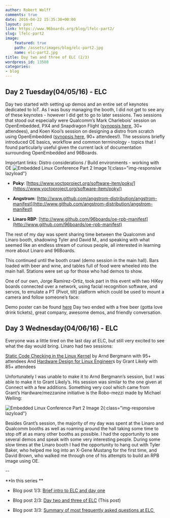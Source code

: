 ```yaml
---
author: Robert Wolff
comments: true
date: 2016-04-22 15:35:30+00:00
layout: post
link: https://www.96boards.org/blog/lfelc-part2/
slug: lfelc-part2
image:
    featured: true
    path: /assets/images/blog/elc-part2.jpg
    name: elc-part2.jpg
title: Day two and three of ELC (2/3)
wordpress_id: 13580
categories:
- blog
---
```


## Day 2 Tuesday(04/05/16) - ELC


Day two started with setting up demos and an entire set of keynotes dedicated to IoT. As I was busy managing the booth, I did not get to see any of these keynotes - however I did get to go to later sessions. Two sessions that stood out especially were Qualcomm’s Mark Charlebois’ session on OpenEmbedded, PX4 and Snapdragon Flight ([synopsis here](http://sched.co/6DAf), 30+ attendees), and Koen Kooi’s session on designing a distro from scratch using OpenEmbedded ([synopsis here](http://sched.co/6DAM), 90+ attendees!). The sessions briefly introduced OE basics, workflow and common terminology - topics that I found particularly useful given the current lack of documentation surrounding OpenEmbedded and 96Boards.

Important links: Distro considerations / Build environments - working with OE
![Embedded Linux Conference Part 2 Image 1](/assets/images/blog/elc-2-img-1.jpg){:class="img-responsive lazyload"}

  * **Poky**: [https://www.yoctoproject.org/software-item/poky/](https://www.yoctoproject.org/software-item/poky/)


  * **Angstrom**: [http://www.github.com/angstrom-distribution/angstrom-manifest](http://www.github.com/angstrom-distribution/angstrom-manifest)


  * **Linaro RBP**: [http://www.github.com/96boards/oe-rpb-manifest](http://www.github.com/96boards/oe-rpb-manifest)


The rest of my day was spent sharing time between the Qualcomm and Linaro booth, shadowing Tyler and David M., and speaking with what seemed like an endless stream of curious people, all interested in learning more about Linaro and 96Boards.

This continued until the booth crawl (demo session in the main hall). Bars loaded with beer and wine, and tables full of food were wheeled into the main hall. Stations were set up for those who had demos to show.

One of our own, Jorge Ramirez-Ortiz, took part in this event with two HiKey boards connected over a network, using facial recognition software, and servos, to emulate a PT (Pivot, tilt) platform which could be used to mount a camera and follow someone’s face:

Demo poster can be found [here](https://www.dropbox.com/s/13v6v20eai5kyaw/Screen%20Shot%202016-04-18%20at%207.32.46%20AM.png?dl=0)
Day two ended with a free beer (gotta love drink tickets), great company, awesome demos, and friendly conversation.


## Day 3 Wednesday(04/06/16) - ELC


Everyone was a little tired on the last day at ELC, but still very excited to see what the day would bring. Linaro had two sessions:

[Static Code Checking in the Linux Kernel](http://sched.co/6DAc) by Arnd Bergmann with 95+ attendees
And
[Hardware Design for Linux Engineer](http://sched.co/6DAu)s by Grant Likely with 85+ attendees

Unfortunately I was unable to make it to Arnd Bergmann’s session, but I was able to make it to Grant Likely’s. His session was similar to the one given at Connect with a few additions. Something very cool which came from Grant’s Hardware/mezzanine initiative is the Robo-mezzi made by Michael Welling:

![Embedded Linux Conference Part 2 Image 2](/assets/images/blog/elc-2-img-2.png){:class="img-responsive lazyload"}


Besides Grant’s session, the majority of my day was spent at the Linaro and Qualcomm booths as well as roaming around the hall taking some time to stop off at as many other booths as possible. I had the opportunity to see several demos and speak with some very interesting people. During some slow times at the Linaro booth I had the opportunity to hang out with Tyler Baker, who helped me log into an X-Gene Mustang for the first time, and David Brown, who walked me through one of his attempts to build an RPB image using OE.

--

**In this series **




  * Blog post 1/3: [Brief intro to ELC and day one](/blog/lfelc-part1/)


  * Blog post 2/3: [Day two and three of ELC](/blog/lfelc-part2/) (This post)


  * Blog post 3/3: [Summary of most frequently asked questions at ELC ](/blog/lfelc-part3/)
